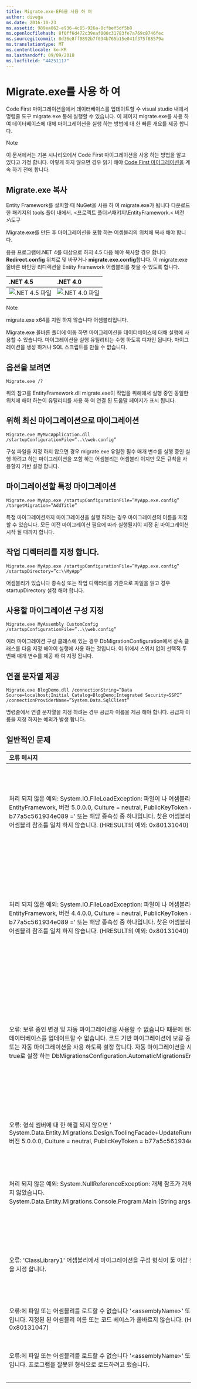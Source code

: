 ```yaml
---
title: Migrate.exe-EF6을 사용 하 여
author: divega
ms.date: 2016-10-23
ms.assetid: 989ea862-e936-4c85-926a-8cfbef5df5b8
ms.openlocfilehash: 8f0ff6d472c39eaf000c31783fe7a769c8746fec
ms.sourcegitcommit: 0d36e8ff0892b7f034b765b15e041f375f88579a
ms.translationtype: MT
ms.contentlocale: ko-KR
ms.lasthandoff: 09/09/2018
ms.locfileid: "44251117"
---
```

# <a name="using-migrateexe"></a>Migrate.exe를 사용 하 여
Code First 마이그레이션을에서 데이터베이스를 업데이트할 수 visual studio 내에서 명령줄 도구 migrate.exe 통해 실행할 수 있습니다. 이 페이지 migrate.exe를 사용 하 여 데이터베이스에 대해 마이그레이션을 실행 하는 방법에 대 한 빠른 개요를 제공 합니다.

> [!NOTE]
> 이 문서에서는 기본 시나리오에서 Code First 마이그레이션을 사용 하는 방법을 알고 있다고 가정 합니다. 이렇게 하지 않으면 경우 읽기 해야 [Code First 마이그레이션을](~/ef6/modeling/code-first/migrations/index.md) 계속 하기 전에 합니다.

## <a name="copy-migrateexe"></a>Migrate.exe 복사

Entity Framework를 설치할 때 NuGet을 사용 하 여 migrate.exe가 됩니다 다운로드 한 패키지의 tools 폴더 내에서. &lt;프로젝트 폴더&gt;\\패키지\\EntityFramework.&lt; 버전&gt;\\도구

Migrate.exe를 만든 후 마이그레이션을 포함 하는 어셈블리의 위치에 복사 해야 합니다.

응용 프로그램에.NET 4를 대상으로 하지 4.5 다음 해야 복사할 경우 합니다 **Redirect.config** 위치로 및 바꾸거나 **migrate.exe.config**합니다. 이 migrate.exe 올바른 바인딩 리디렉션을 Entity Framework 어셈블리를 찾을 수 있도록 합니다.

| .NET 4.5                                   | .NET 4.0                                   |
|:-------------------------------------------|:-------------------------------------------|
| ![.NET 4.5 파일](~/ef6/media/net45files.png)  | ![.NET 4.0 파일](~/ef6/media/net40files.png)  |

> [!NOTE]
> migrate.exe x64를 지원 하지 않습니다 어셈블리입니다.

Migrate.exe 올바른 폴더에 이동 하면 마이그레이션을 데이터베이스에 대해 실행에 사용할 수 있습니다. 마이그레이션을 실행 유틸리티는 수행 하도록 디자인 됩니다. 마이그레이션을 생성 하거나 SQL 스크립트를 만들 수 없습니다.

## <a name="see-options"></a>옵션을 보려면

``` console
Migrate.exe /?
```

위의 참고를 EntityFramework.dll migrate.exe이 작업을 위해에서 실행 중인 동일한 위치에 해야 하는이 유틸리티를 사용 하 여 연결 된 도움말 페이지가 표시 됩니다.

## <a name="migrate-to-the-latest-migration"></a>위해 최신 마이그레이션으로 마이그레이션

``` console
Migrate.exe MyMvcApplication.dll /startupConfigurationFile=”..\\web.config”
```

구성 파일을 지정 하지 않으면 경우 migrate.exe 유일한 필수 매개 변수를 실행 중인 실행 하려고 하는 마이그레이션을 포함 하는 어셈블리는 어셈블리 이지만 모든 규칙을 사용할지 기반 설정 합니다.

## <a name="migrate-to-a-specific-migration"></a>마이그레이션할 특정 마이그레이션

``` console
Migrate.exe MyApp.exe /startupConfigurationFile=”MyApp.exe.config” /targetMigration=”AddTitle”
```

특정 마이그레이션까지 마이그레이션을 실행 하려는 경우 마이그레이션의 이름을 지정할 수 있습니다. 모든 이전 마이그레이션 필요에 따라 실행될지이 지정 된 마이그레이션 시작 될 때까지 합니다.

## <a name="specify-working-directory"></a>작업 디렉터리를 지정 합니다.

``` console
Migrate.exe MyApp.exe /startupConfigurationFile=”MyApp.exe.config” /startupDirectory=”c:\\MyApp”
```

어셈블리가 있습니다 종속성 또는 작업 디렉터리를 기준으로 파일을 읽고 경우 startupDirectory 설정 해야 합니다.

## <a name="specify-migration-configuration-to-use"></a>사용할 마이그레이션 구성 지정

``` console
Migrate.exe MyAssembly CustomConfig /startupConfigurationFile=”..\\web.config”
```

여러 마이그레이션 구성 클래스에 있는 경우 DbMigrationConfiguration에서 상속 클래스를 다음 지정 해야이 실행에 사용 하는 것입니다. 이 위에서 스위치 없이 선택적 두 번째 매개 변수를 제공 하 여 지정 됩니다.

## <a name="provide-connection-string"></a>연결 문자열 제공

``` console
Migrate.exe BlogDemo.dll /connectionString=”Data Source=localhost;Initial Catalog=BlogDemo;Integrated Security=SSPI” /connectionProviderName=”System.Data.SqlClient”
```

명령줄에서 연결 문자열을 지정 하려는 경우 공급자 이름을 제공 해야 합니다. 공급자 이름을 지정 하지는 예외가 발생 합니다.

## <a name="common-problems"></a>일반적인 문제

| 오류 메시지                                                                                                                                                                                                                                                                                                                      | 솔루션                                                                                                                                                                                                                                                                                             |
|:-----------------------------------------------------------------------------------------------------------------------------------------------------------------------------------------------------------------------------------------------------------------------------------------------------------------------------------|:-----------------------------------------------------------------------------------------------------------------------------------------------------------------------------------------------------------------------------------------------------------------------------------------------------|
| 처리 되지 않은 예외: System.IO.FileLoadException: 파일이 나 어셈블리를 로드할 수 없습니다 ' EntityFramework, 버전 5.0.0.0, Culture = neutral, PublicKeyToken = b77a5c561934e089 =' 또는 해당 종속성 중 하나입니다. 찾은 어셈블리의 매니페스트 정의가 어셈블리 참조를 일치 하지 않습니다. (HRESULT의 예외: 0x80131040)         | 일반적으로 Redirect.config 파일 없이.NET 4 응용 프로그램을 실행 하는 것을 의미 합니다. Redirect.config migrate.exe와 동일한 위치에 복사 하 고 이름을 migrate.exe.config로 해야 합니다.                                                                                       |
| 처리 되지 않은 예외: System.IO.FileLoadException: 파일이 나 어셈블리를 로드할 수 없습니다 ' EntityFramework, 버전 4.4.0.0, Culture = neutral, PublicKeyToken = b77a5c561934e089 =' 또는 해당 종속성 중 하나입니다. 찾은 어셈블리의 매니페스트 정의가 어셈블리 참조를 일치 하지 않습니다. (HRESULT의 예외: 0x80131040)          | 이 예외는 Redirect.config 사용 하 여 응용 프로그램 migrate.exe 위치로 복사 하는.NET 4.5를 실행 하는 것을 의미 합니다. 앱이.NET 4.5 경우 구성 파일 내에서 리디렉션 사용 하 여 필요가 없습니다. Migrate.exe.config 파일을 삭제 합니다.                                    |
| 오류: 보류 중인 변경 및 자동 마이그레이션을 사용할 수 없습니다 때문에 현재 모델과 일치 하도록 데이터베이스를 업데이트할 수 없습니다. 코드 기반 마이그레이션에 보류 중인 모델 변경 내용 쓰기 또는 자동 마이그레이션을 사용 하도록 설정 합니다. 자동 마이그레이션을 사용 하도록 설정 하려면 true로 설정 하는 DbMigrationsConfiguration.AutomaticMigrationsEnabled를 설정 합니다. | 실행 중인 마이그레이션 변경 내용을 모델에 대 한 대처로 마이그레이션을 만들지 않은 데이터베이스 모델과 일치 하지 않는 경우이 오류가 발생 합니다. 다음 데이터베이스를 업그레이드 하려면 마이그레이션을 만들지 않고 migrate.exe를 실행 하는 모델 클래스에 속성 추가이 예시입니다. |
| 오류: 형식 멤버에 대 한 해결 되지 않으면 ' System.Data.Entity.Migrations.Design.ToolingFacade+UpdateRunner,EntityFramework, 버전 5.0.0.0, Culture = neutral, PublicKeyToken = b77a5c561934e089 ='.                                                                                                                                       | 이 오류는 잘못 된 시작 디렉터리를 지정 하 여 발생할 수 있습니다. Migrate.exe의 위치 여야 합니다.                                                                                                                                                                                      |
| 처리 되지 않은 예외: System.NullReferenceException: 개체 참조가 개체의 인스턴스로 설정 되지 않았습니다. <br/>   System.Data.Entity.Migrations.Console.Program.Main (String args)에서                                                                                                                                             | 이 사용 하는 시나리오에 대 한 필수 매개 변수를 지정 하지 않으면에서 발생할 수 있습니다. 예를 들어 공급자 이름을 지정 하지 않고 연결 문자열을 지정 합니다.                                                                                                                        |
| 오류: 'ClassLibrary1' 어셈블리에서 마이그레이션을 구성 형식이 둘 이상 찾았습니다. 사용할 이름을 지정 합니다.                                                                                                                                                                                                  | 오류 상태는 구성 클래스가 둘 이상 지정된 된 어셈블리 에서입니다. 사용 하려는 지정 하려면 /configurationType 스위치를 사용 해야 합니다.                                                                                                                                           |
| 오류:에 파일 또는 어셈블리를 로드할 수 없습니다 '&lt;assemblyName&gt;' 또는 해당 종속성 중 하나입니다. 지정된 된 어셈블리 이름 또는 코드 베이스가 올바르지 않습니다. (HRESULT의 예외: 0x80131047)                                                                                                                                                    | 이 어셈블리 이름이 올바르게 지정 또는 있지 않은 경우 발생할 수 있습니다.                                                                                                                                                                                                                          |
| 오류:에 파일 또는 어셈블리를 로드할 수 없습니다 '&lt;assemblyName&gt;' 또는 해당 종속성 중 하나입니다. 프로그램을 잘못된 형식으로 로드하려고 했습니다.                                                                                                                                                                          | X64 migrate.exe 실행 하려는 경우이 응용 프로그램입니다. EF 5.0 이하의 x86에만 적용 됩니다.                                                                                                                                                                                |
